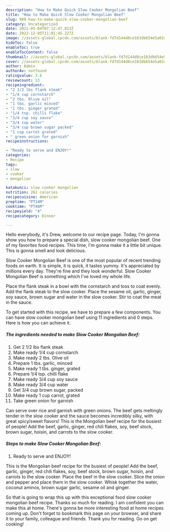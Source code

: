 ```yaml
---
description: "How to Make Quick Slow Cooker Mongolian Beef"
title: "How to Make Quick Slow Cooker Mongolian Beef"
slug: 989-how-to-make-quick-slow-cooker-mongolian-beef
category: Uncategorized
date: 2022-05-04T07:12:47.813Z
date: 2022-12-05T11:01:45.227Z
image: //assets-global.cpcdn.com/assets/blank-fd7d144d8ce163db654e5a02c40b08a2775adb7897d16e4062681dc7e1b2800f.png
hideToc: false
enableToc: true
enableTocContent: false
thumbnail: //assets-global.cpcdn.com/assets/blank-fd7d144d8ce163db654e5a02c40b08a2775adb7897d16e4062681dc7e1b2800f.png
cover: //assets-global.cpcdn.com/assets/blank-fd7d144d8ce163db654e5a02c40b08a2775adb7897d16e4062681dc7e1b2800f.png
author: Admin
authorAv: notfound
ratingvalue: 3.6
reviewcount: 13
recipeingredient:
- "2 1/2 lbs flank steak"
- "1/4 cup cornstarch"
- "2 tbs. Olive oil"
- "1 tbs. garlic minced"
- "1 tbs. ginger grated"
- "1/4 tsp. chilli flake"
- "3/4 cup soy sauce"
- "3/4 cup water"
- "3/4 cup brown sugar packed"
- "1 cup carrot grated"
- " green onion for garnish"
recipeinstructions:

- "Ready to serve and ENJOY!"
categories:
- Recipe
tags:
- slow
- cooker
- mongolian

katakunci: slow cooker mongolian 
nutrition: 261 calories
recipecuisine: American
preptime: "PT14M"
cooktime: "PT46M"
recipeyield: "4"
recipecategory: Dinner

---
```



Hello everybody, it's Drew, welcome to our recipe page. Today, I'm gonna show you how to prepare a special dish, slow cooker mongolian beef. One of my favorites food recipes. This time, I'm gonna make it a little bit unique. This is gonna smell and look delicious.

Slow Cooker Mongolian Beef is one of the most popular of recent trending foods on earth. It is simple, it is quick, it tastes yummy. It's appreciated by millions every day. They're fine and they look wonderful. Slow Cooker Mongolian Beef is something which I've loved my whole life.

Place the flank steak in a bowl with the cornstarch and toss to coat evenly. Add the flank steak to the slow cooker. Place the sesame oil, garlic, ginger, soy sauce, brown sugar and water in the slow cooker. Stir to coat the meat in the sauce.


To get started with this recipe, we have to prepare a few components. You can have slow cooker mongolian beef using 11 ingredients and 0 steps. Here is how you can achieve it.

<!--inarticleads1-->

##### The ingredients needed to make Slow Cooker Mongolian Beef:

1. Get 2 1/2 lbs flank steak
1. Make ready 1/4 cup cornstarch
1. Make ready 2 tbs. Olive oil
1. Prepare 1 tbs. garlic, minced
1. Make ready 1 tbs. ginger, grated
1. Prepare 1/4 tsp. chilli flake
1. Make ready 3/4 cup soy sauce
1. Make ready 3/4 cup water
1. Get 3/4 cup brown sugar, packed
1. Make ready 1 cup carrot, grated
1. Take  green onion for garnish


Can serve over rice and garnish with green onions. The beef gets meltingly tender in the slow cooker and the sauce becomes incredibly silky, with great spicy/sweet flavors! This is the Mongolian beef recipe for the busiest of people! Add the beef, garlic, ginger, red chili flakes, soy, beef stock, brown sugar, hoisin, and carrots to the slow cooker. 

<!--inarticleads2-->

##### Steps to make Slow Cooker Mongolian Beef:


1. Ready to serve and ENJOY!

This is the Mongolian beef recipe for the busiest of people! Add the beef, garlic, ginger, red chili flakes, soy, beef stock, brown sugar, hoisin, and carrots to the slow cooker. Place the beef in the slow cooker. Slice the onion and pepper and place them in the slow cooker. Whisk together the water, coconut aminos, brown sugar garlic, sesame oil and ginger. 

So that is going to wrap this up with this exceptional food slow cooker mongolian beef recipe. Thanks so much for reading. I am confident you can make this at home. There's gonna be more interesting food at home recipes coming up. Don't forget to bookmark this page on your browser, and share it to your family, colleague and friends. Thank you for reading. Go on get cooking!
